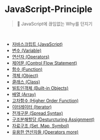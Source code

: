 # JavaScript-Principle

> 🤔 JavaScript에 끊임없는 Why를 던지기

<br/>

- [자바스크립트 (JavaScript)](/Principles/01_JavaScript.md)
- [변수 (Variable)](/Principles/02_Variable.md)
- [연산자 (Operators)](/Principles/03_Operators.md)
- [제어문 (Control Flow Statement)](/Principles/04_Control_Flow_Statement.md)
- [함수 (Function)](/Principles/05_Function.md)
- [객체 (Object)](/Principles/06_Object.md)
- [클래스 (Class)](/Principles/07_Class.md)
- [빌트인객체 (Built-in Objects)](/Principles/08_Built_in_Objects.md)
- [배열 (Array)](/Principles/09_Array.md)
- [고차함수 (Higher Order Function)](/Principles/10_Higher_Order_Function.md)
- [이터레이터 (Iterator)](/Principles/11_Iterator.md)
- [전개구문 (Spread Syntax)](/Principles/13_Spread_Syntax.md)
- [구조분해할당 (Desturcturing Assignment)](/Principles/14_Desturcturing_Assignment.md)
- [자료구조 (Set, Map, Symbol)](/Principles/15_Data_Structure.md)
- [유용한 연산자들 (Operators more)](/Principles/16_Operators-more.md)
